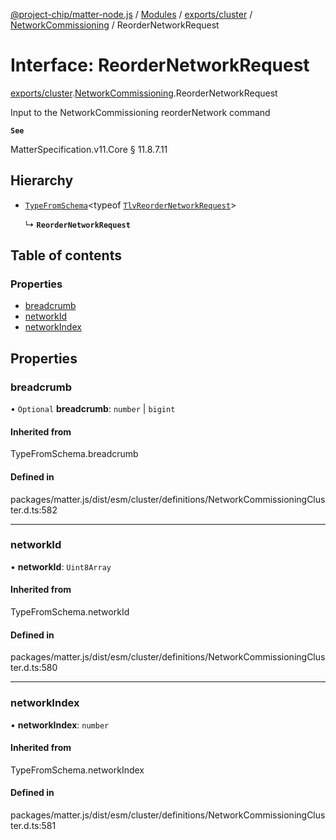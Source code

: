 [@project-chip/matter-node.js](../README.md) / [Modules](../modules.md) / [exports/cluster](../modules/exports_cluster.md) / [NetworkCommissioning](../modules/exports_cluster.NetworkCommissioning.md) / ReorderNetworkRequest

# Interface: ReorderNetworkRequest

[exports/cluster](../modules/exports_cluster.md).[NetworkCommissioning](../modules/exports_cluster.NetworkCommissioning.md).ReorderNetworkRequest

Input to the NetworkCommissioning reorderNetwork command

**`See`**

MatterSpecification.v11.Core § 11.8.7.11

## Hierarchy

- [`TypeFromSchema`](../modules/exports_tlv.md#typefromschema)\<typeof [`TlvReorderNetworkRequest`](../modules/exports_cluster.NetworkCommissioning.md#tlvreordernetworkrequest)\>

  ↳ **`ReorderNetworkRequest`**

## Table of contents

### Properties

- [breadcrumb](exports_cluster.NetworkCommissioning.ReorderNetworkRequest.md#breadcrumb)
- [networkId](exports_cluster.NetworkCommissioning.ReorderNetworkRequest.md#networkid)
- [networkIndex](exports_cluster.NetworkCommissioning.ReorderNetworkRequest.md#networkindex)

## Properties

### breadcrumb

• `Optional` **breadcrumb**: `number` \| `bigint`

#### Inherited from

TypeFromSchema.breadcrumb

#### Defined in

packages/matter.js/dist/esm/cluster/definitions/NetworkCommissioningCluster.d.ts:582

___

### networkId

• **networkId**: `Uint8Array`

#### Inherited from

TypeFromSchema.networkId

#### Defined in

packages/matter.js/dist/esm/cluster/definitions/NetworkCommissioningCluster.d.ts:580

___

### networkIndex

• **networkIndex**: `number`

#### Inherited from

TypeFromSchema.networkIndex

#### Defined in

packages/matter.js/dist/esm/cluster/definitions/NetworkCommissioningCluster.d.ts:581
